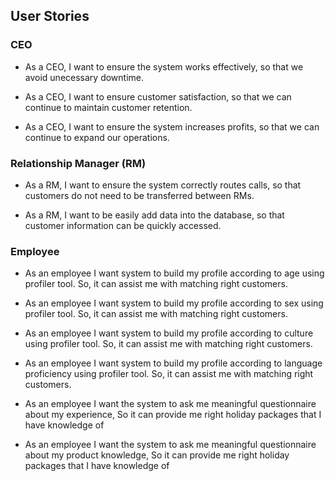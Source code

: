 ## User Stories


### CEO

* As a CEO, I want to ensure the system works effectively, so that we avoid unecessary downtime.

* As a CEO, I want to ensure customer satisfaction, so that we can continue to maintain customer retention.

* As a CEO, I want to ensure the system increases profits, so that we can continue to expand our operations.

### Relationship Manager (RM)

* As a RM, I want to ensure the system correctly routes calls, so that customers do not need to be transferred between RMs.

* As a RM, I want to be easily add data into the database, so that customer information can be quickly accessed.

### Employee

* As an employee I want system to build my profile according to age using profiler tool. So, it can assist me with matching right customers.

* As an employee I want system to build my profile according to sex using profiler tool. So, it can assist me with matching right customers.

* As an employee I want system to build my profile according to culture using profiler tool. So, it can assist me with matching right customers.

* As an employee I want system to build my profile according to language proficiency using profiler tool. So, it can assist me with matching right customers.

* As an employee I want the system to ask me meaningful questionnaire about my experience, So it can provide me right holiday packages that I have knowledge of

* As an employee I want the system to ask me meaningful questionnaire about my product knowledge, So it can provide me right holiday packages that I have knowledge of
